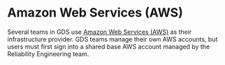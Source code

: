 # Amazon Web Services (AWS)

Several teams in GDS use [Amazon Web Services (AWS)](https://aws.amazon.com/) as their infrastructure provider. GDS teams manage their own AWS accounts, but users must first sign into a shared base AWS account managed by the Reliability Engineering team.
